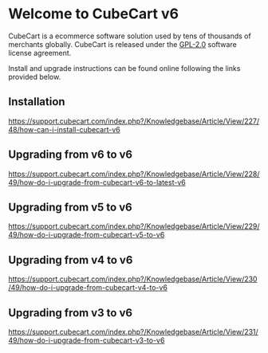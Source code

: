 # Welcome to CubeCart v6

CubeCart is a ecommerce software solution used by tens of thousands of merchants globally. CubeCart is released under the [GPL-2.0](http://opensource.org/licenses/GPL-2.0) software license agreement.

Install and upgrade instructions can be found online following the links provided below. 

## Installation
https://support.cubecart.com/index.php?/Knowledgebase/Article/View/227/48/how-can-i-install-cubecart-v6

## Upgrading from v6 to v6
https://support.cubecart.com/index.php?/Knowledgebase/Article/View/228/49/how-do-i-upgrade-from-cubecart-v6-to-latest-v6

## Upgrading from v5 to v6
https://support.cubecart.com/index.php?/Knowledgebase/Article/View/229/49/how-do-i-upgrade-from-cubecart-v5-to-v6

## Upgrading from v4 to v6
https://support.cubecart.com/index.php?/Knowledgebase/Article/View/230/49/how-do-i-upgrade-from-cubecart-v4-to-v6

## Upgrading from v3 to v6
https://support.cubecart.com/index.php?/Knowledgebase/Article/View/231/49/how-do-i-upgrade-from-cubecart-v3-to-v6
